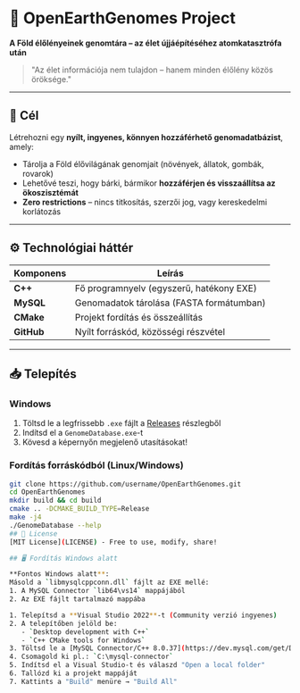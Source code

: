 # 🌱 OpenEarthGenomes Project  
**A Föld élőlényeinek genomtára – az élet újjáépítéséhez atomkatasztrófa után**  

> "Az élet információja nem tulajdon – hanem minden élőlény közös öröksége."  

---

## 🚀 Cél
Létrehozni egy **nyílt, ingyenes, könnyen hozzáférhető genomadatbázist**, amely:  
- Tárolja a Föld élővilágának genomjait (növények, állatok, gombák, rovarok)  
- Lehetővé teszi, hogy bárki, bármikor **hozzáférjen és visszaállítsa az ökoszisztémát**  
- **Zero restrictions** – nincs titkosítás, szerzői jog, vagy kereskedelmi korlátozás  

---

## ⚙️ Technológiai háttér
| Komponens       | Leírás                                                                 |
|-----------------|------------------------------------------------------------------------|
| **C++**         | Fő programnyelv (egyszerű, hatékony EXE)                              |
| **MySQL**       | Genomadatok tárolása (FASTA formátumban)                               |
| **CMake**       | Projekt fordítás és összeállítás                                      |
| **GitHub**      | Nyílt forráskód, közösségi részvétel                                  |

---

## 📥 Telepítés

### Windows
1. Töltsd le a legfrissebb `.exe` fájlt a [Releases](https://github.com/username/OpenEarthGenomes/releases) részlegből  
2. Indítsd el a `GenomeDatabase.exe`-t  
3. Kövesd a képernyőn megjelenő utasításokat!  

### Fordítás forráskódból (Linux/Windows)
```bash
git clone https://github.com/username/OpenEarthGenomes.git
cd OpenEarthGenomes
mkdir build && cd build
cmake .. -DCMAKE_BUILD_TYPE=Release
make -j4
./GenomeDatabase --help
## 📜 License  
[MIT License](LICENSE) - Free to use, modify, share!

## 🖥️ Fordítás Windows alatt

**Fontos Windows alatt**: 
Másold a `libmysqlcppconn.dll` fájlt az EXE mellé:
1. A MySQL Connector `lib64\vs14` mappájából
2. Az EXE fájlt tartalmazó mappába

1. Telepítsd a **Visual Studio 2022**-t (Community verzió ingyenes)
2. A telepítőben jelöld be:
   - `Desktop development with C++`
   - `C++ CMake tools for Windows`
3. Töltsd le a [MySQL Connector/C++ 8.0.37](https://dev.mysql.com/get/Downloads/Connector-C++/mysql-connector-c++-8.0.37-winx64.zip) fájlt
4. Csomagold ki pl.: `C:\mysql-connector`
5. Indítsd el a Visual Studio-t és válaszd "Open a local folder"
6. Tallózd ki a projekt mappáját
7. Kattints a "Build" menüre → "Build All"
